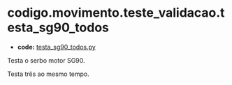 <a id="codigo-movimento-teste-validacao-testa-sg90-todos"></a>

# codigo.movimento.teste_validacao.testa_sg90_todos

* **code:**
  [testa_sg90_todos.py](../../../../codigo/movimento/teste_validacao/testa_sg90_todos.py)

<a id="module-codigo.movimento.teste_validacao.testa_sg90_todos"></a>

Testa o serbo motor SG90.

Testa três ao mesmo tempo.
